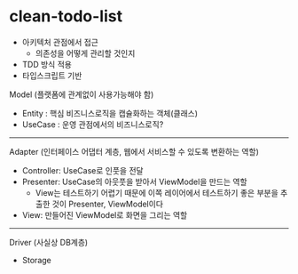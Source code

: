 # clean-todo-list

- 아키텍처 관점에서 접근
  - 의존성을 어떻게 관리할 것인지
- TDD 방식 적용
- 타입스크립트 기반

Model (플랫폼에 관계없이 사용가능해야 함)
- Entity : 핵심 비즈니스로직을 캡슐화하는 객체(클래스)
- UseCase : 운영 관점에서의 비즈니스로직?
---
Adapter (인터페이스 어댑터 계층, 웹에서 서비스할 수 있도록 변환하는 역할)
- Controller: UseCase로 인풋을 전달
- Presenter: UseCase의 아웃풋을 받아서 ViewModel을 만드는 역할
  - View는 테스트하기 어렵기 때문에 이쪽 레이어에서 테스트하기 좋은 부분을 추출한 것이 Presenter, ViewModel이다
- View: 만들어진 ViewModel로 화면을 그리는 역할
---
Driver (사실상 DB계층)
- Storage